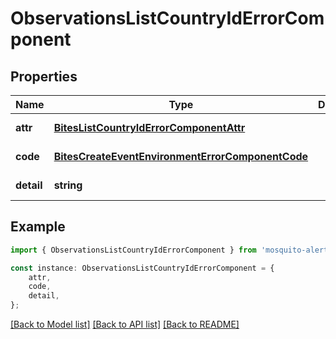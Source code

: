 # ObservationsListCountryIdErrorComponent


## Properties

Name | Type | Description | Notes
------------ | ------------- | ------------- | -------------
**attr** | [**BitesListCountryIdErrorComponentAttr**](BitesListCountryIdErrorComponentAttr.md) |  | [default to undefined]
**code** | [**BitesCreateEventEnvironmentErrorComponentCode**](BitesCreateEventEnvironmentErrorComponentCode.md) |  | [default to undefined]
**detail** | **string** |  | [default to undefined]

## Example

```typescript
import { ObservationsListCountryIdErrorComponent } from 'mosquito-alert';

const instance: ObservationsListCountryIdErrorComponent = {
    attr,
    code,
    detail,
};
```

[[Back to Model list]](../README.md#documentation-for-models) [[Back to API list]](../README.md#documentation-for-api-endpoints) [[Back to README]](../README.md)
